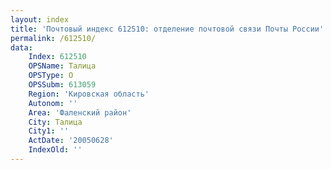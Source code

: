 ```yaml
---
layout: index
title: 'Почтовый индекс 612510: отделение почтовой связи Почты России'
permalink: /612510/
data:
    Index: 612510
    OPSName: Талица
    OPSType: О
    OPSSubm: 613059
    Region: 'Кировская область'
    Autonom: ''
    Area: 'Фаленский район'
    City: Талица
    City1: ''
    ActDate: '20050628'
    IndexOld: ''
---
```

